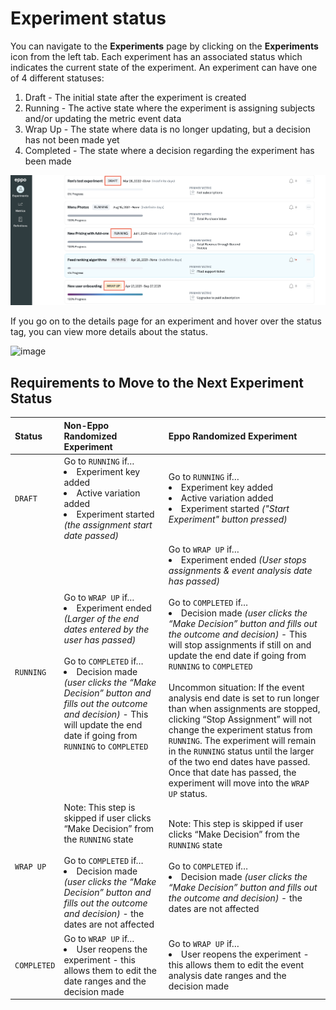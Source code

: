# Experiment status

You can navigate to the **Experiments** page by clicking on the **Experiments** icon from the left tab. Each experiment has an associated status which indicates the current state of the experiment. An experiment can have one of 4 different statuses:
1. Draft - The initial state after the experiment is created
3. Running - The active state where the experiment is assigning subjects and/or updating the metric event data
4. Wrap Up - The state where data is no longer updating, but a decision has not been made yet
5. Completed - The state where a decision regarding the experiment has been made

![Status](../../../static/img/measuring-experiments/status.png)

If you go on to the details page for an experiment and hover over the status tag, you can view more details about the status.

![image](https://user-images.githubusercontent.com/90637953/183762436-684332cc-aae0-41b6-8db5-ef340a47cbbe.png)


## Requirements to Move to the Next Experiment Status
| Status | Non-Eppo Randomized Experiment | Eppo Randomized Experiment |
| :--- | :--- | :--- |
| `DRAFT` | Go to `RUNNING` if… <li> Experiment key added </li>   <li> Active variation added </li> <li> Experiment started <em>(the assignment start date passed)</em> </li>| Go to `RUNNING` if… <br/> <li> Experiment key added </li>   <li> Active variation added </li> <li> Experiment started <em>("Start Experiment" button pressed)</em> </li>|
| `RUNNING` | Go to `WRAP UP` if… <li> Experiment ended <em>(Larger of the end dates entered by the user has passed)</em> </li> <br/> Go to `COMPLETED` if… <li> Decision made <em>(user clicks the “Make Decision” button and fills out the outcome and decision)</em> - This will update the end date if going from `RUNNING` to `COMPLETED` </li> | Go to `WRAP UP` if… <li>  Experiment ended <em>(User stops assignments & event analysis date has passed)</em> </li> <br/> Go to `COMPLETED` if… <li> Decision made <em>(user clicks the “Make Decision” button and fills out the outcome and decision)</em> - This will stop assignments if still on and update the end date if going from `RUNNING` to `COMPLETED` </li> <br/> Uncommon situation: If the event analysis end date is set to run longer than when assignments are stopped, clicking “Stop Assignment” will not change the experiment status from `RUNNING`. The experiment will remain in the `RUNNING` status until the larger of the two end dates have passed. Once that date has passed, the experiment will move into the `WRAP UP` status. |
| `WRAP UP` | Note: This step is skipped if user clicks “Make Decision” from the `RUNNING` state <br/><br/> Go to `COMPLETED` if… <li> Decision made <em>(user clicks the “Make Decision” button and fills out the outcome and decision)</em> - the dates are not affected </li> | Note: This step is skipped if user clicks “Make Decision” from the `RUNNING` state <br/><br/> Go to `COMPLETED` if… <li> Decision made <em>(user clicks the “Make Decision” button and fills out the outcome and decision)</em> - the dates are not affected </li> |
| `COMPLETED` | Go to `WRAP UP` if… <li> User reopens the experiment - this allows them to edit the date ranges and the decision made </li> | Go to `WRAP UP` if… <li> User reopens the experiment - this allows them to edit the event analysis date ranges and the decision made </li> |
